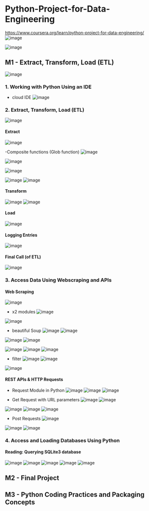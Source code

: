 # Python-Project-for-Data-Engineering
https://www.coursera.org/learn/python-project-for-data-engineering/
![image](https://github.com/user-attachments/assets/3d5fce17-7944-4567-8fe1-3dec65b5fa50)

![image](https://github.com/user-attachments/assets/a933f127-c5d7-449b-a0ea-e676e78b66f0)


## M1 - Extract, Transform, Load (ETL)
![image](https://github.com/user-attachments/assets/e5231f59-dfaa-472d-b52f-ec2f1821792e)

### 1. Working with Python Using an IDE
- cloud IDE
  ![image](https://github.com/user-attachments/assets/d13f210b-6ff2-428a-8d27-b9de6227069d)

### 2. Extract, Transform, Load (ETL)
![image](https://github.com/user-attachments/assets/f32ded8a-fd3a-452a-8fdf-109cf48a1e91)
#### Extract
![image](https://github.com/user-attachments/assets/87efc6d8-3101-4a88-bd23-95eb3b483ef1)

-Composite functions (Glob function)
![image](https://github.com/user-attachments/assets/4c7f7e79-4efd-4026-aade-b0ae36c0fa61)

![image](https://github.com/user-attachments/assets/1506f2f3-45d8-4c80-9cc7-6c2feb7eb3fa)

![image](https://github.com/user-attachments/assets/5884f073-4fbd-4293-88df-63cda9e5ca5c)

![image](https://github.com/user-attachments/assets/0a315307-7ed6-4149-90d0-86b60f8d48bf)
![image](https://github.com/user-attachments/assets/2c2970ac-a361-4aa0-a353-5d8012f6947a)

#### Transform
![image](https://github.com/user-attachments/assets/c1a3f565-4cc3-4387-9a58-f2b9b99add85)
![image](https://github.com/user-attachments/assets/a324446f-4b5b-439e-bec3-0217d9dfd667)

#### Load
![image](https://github.com/user-attachments/assets/3ed61094-1abe-4e99-ae85-4699205d6ad8)

#### Logging Entries
![image](https://github.com/user-attachments/assets/88076a6a-89c9-4dab-abd8-cef7fa910539)

#### Final Call (of ETL)
![image](https://github.com/user-attachments/assets/423510ab-96ad-443e-9744-cbf4e6502767)


### 3. Access Data Using Webscraping and APIs
#### Web Scraping
![image](https://github.com/user-attachments/assets/a7c77099-45ea-452e-900b-8c5b951e3627)

- x2 modules
  ![image](https://github.com/user-attachments/assets/c1c66f83-9d52-476f-ad09-5618c9600d23)

![image](https://github.com/user-attachments/assets/760cef21-a897-43e8-8f3d-8de776249902)
- beautiful Soup
  ![image](https://github.com/user-attachments/assets/add0c10b-c540-432b-af44-0898a21865b2)
![image](https://github.com/user-attachments/assets/0549a076-862c-442f-9fc9-9fdd580fd4b6)

![image](https://github.com/user-attachments/assets/aa14ef3c-5397-4ba6-82bd-ff4df146df1e)
![image](https://github.com/user-attachments/assets/31765373-2beb-480c-a1cd-45d7cbbe15a6)

![image](https://github.com/user-attachments/assets/d02df9ff-4ba9-4fad-af60-f410fcc61099)
![image](https://github.com/user-attachments/assets/30494c7d-1932-430d-ba41-6fac0987fedc)
![image](https://github.com/user-attachments/assets/cafcc857-dfc3-4ae4-95aa-74bf9e5391d6)

- filter
  ![image](https://github.com/user-attachments/assets/68f3a39f-7da0-4bf5-9fd4-6682bce3c07b)
![image](https://github.com/user-attachments/assets/bbf72884-0238-4441-9630-892ef70cf73e)


![image](https://github.com/user-attachments/assets/2f68cf3a-0636-4442-b2da-5b20e0c3ef5c)


#### REST APIs & HTTP Requests

- Request Module in Python
  ![image](https://github.com/user-attachments/assets/9b9b44ef-9230-4bb0-b095-3271b7e31e39)
![image](https://github.com/user-attachments/assets/3d823745-8fb6-4bd8-b571-216b61878e1f)
![image](https://github.com/user-attachments/assets/c2268e3f-8f02-4f24-8465-2f3fe9ffe88f)

- Get Request with URL parameters
![image](https://github.com/user-attachments/assets/322631c5-8b7b-4296-8711-f9fe6b1f244f)
![image](https://github.com/user-attachments/assets/2c1795cc-8e92-4543-bae7-87fce854f9e1)

![image](https://github.com/user-attachments/assets/3d159805-efc6-48c1-8d33-7c443f6873ee)
![image](https://github.com/user-attachments/assets/1b08c70e-3fdd-4c49-8c7b-4468afe92490)
![image](https://github.com/user-attachments/assets/d507f825-c7ad-4bd3-ae38-31da638952c2)

- Post Requests
![image](https://github.com/user-attachments/assets/4e6430ba-dea7-404f-8d94-151d705f7315)

![image](https://github.com/user-attachments/assets/089c9cc4-f7bc-4218-aa82-07d77f674645)
![image](https://github.com/user-attachments/assets/a94e7e5f-fde4-4e3a-8fea-965d31af3ed7)

  

### 4. Access and Loading Databases Using Python

#### Reading: Querying SQLite3 database
![image](https://github.com/user-attachments/assets/512e4fb7-0a4f-4be1-af4a-272bdecab199)
![image](https://github.com/user-attachments/assets/35cb2ef0-3cac-49fe-aa22-6ba6a73eed03)
![image](https://github.com/user-attachments/assets/2d78685b-0e8f-4ba0-bb30-a32c831edbdb)
![image](https://github.com/user-attachments/assets/91d5622a-da7a-40b9-b3ed-8664455ec1a2)
![image](https://github.com/user-attachments/assets/6a6a9724-0ec6-429f-b44a-ac2ead945e27)







## M2 - Final Project

## M3 - Python Coding Practices and Packaging Concepts
